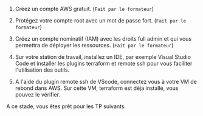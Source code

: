 1. Créez un compte AWS gratuit. (`Fait par le formateur`)

2. Protégez votre compte root avec un mot de passe fort. (`Fait par le formateur`)

3. Créez un compte nominatif  (IAM) avec les droits full admin et qui vous permettra
    de déployer les ressources. (`Fait par le formateur`)
    
4. Sur votre station de travail, installez un IDE, par exemple Visual Studio Code et 
    installer les plugins terraform et remote ssh pour vous faciliter l'utilisation des outils.

5. A l'aide du plugin remote ssh de VScode, connectez vous à votre VM de rebond dans AWS.
    Sur cette VM, terraform est déja installé, vous pouvez le vérifier.

A ce stade, vous êtes prêt pour les TP suivants.    
